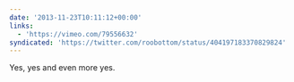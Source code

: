 ```yaml
---
date: '2013-11-23T10:11:12+00:00'
links:
  - 'https://vimeo.com/79556632'
syndicated: 'https://twitter.com/roobottom/status/404197183370829824'
---
```

Yes, yes and even more yes. 
